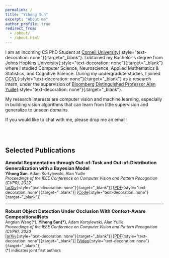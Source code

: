 ```yaml
---
permalink: /
title: "Yihong Sun"
excerpt: "About me"
author_profile: true
redirect_from: 
  - /about/
  - /about.html
---
```




I am an incoming CS PhD Student at [Cornell University](https://www.cornell.edu){:style="text-decoration: none"}{:target="_blank"}. I obtained my Bachelor's degree from [Johns Hopkins University](https://www.jhu.edu){:style="text-decoration: none"}{:target="_blank"} where I studied Computer Science, Neuroscience, Applied Mathematics & Statistics, and Cognitive Science.
During my undergradute studies, I joined [CCVL](https://ccvl.jhu.edu){:style="text-decoration: none"}{:target="_blank"} as a research intern, under the supervision of [Bloomberg Distinguished Professor Alan Yuille](http://www.cs.jhu.edu/~ayuille/){:style="text-decoration: none"}{:target="_blank"}.

My research interests are computer vision and machine learning, especially in building vision algorithms that can learn from little supervision and generalize to unseen domains.

If you would like to chat with me, please drop me an email! 

<br/><br/>

## Selected Publications

<span style="font-size:1.05em;">**Amodal Segmentation through Out-of-Task and Out-of-Distribution Generalization with a Bayesian Model**</span>  
<span style="font-size:0.9em;">
**Yihong Sun**, Adam Kortylewski, Alan Yuille    
*Proceedings of the IEEE Conference on Computer Vision and Pattern Recognition (CVPR), 2022*  
[[arXiv](https://arxiv.org/abs/2010.13175){:style="text-decoration: none"}{:target="_blank"}] [[PDF](https://arxiv.org/pdf/2010.13175.pdf){:style="text-decoration: none"}{:target="_blank"}] [[Code](https://github.com/YihongSun/Bayesian-Amodal){:style="text-decoration: none"}{:target="_blank"}]  
</span>  

---
<span style="font-size:1.05em;">**Robust Object Detection Under Occlusion With Context-Aware CompositionalNets**</span>  
<span style="font-size:0.9em;">
Angtian Wang(\*), **Yihong Sun(\*)**, Adam Kortylewski, Alan Yuille  
*Proceedings of the IEEE Conference on Computer Vision and Pattern Recognition (CVPR), 2020*  
[[arXiv](https://arxiv.org/abs/2005.11643){:style="text-decoration: none"}{:target="_blank"}] [[PDF](https://arxiv.org/pdf/2005.11643.pdf){:style="text-decoration: none"}{:target="_blank"}] [[Video](https://youtu.be/XalAhF8Bi_0){:style="text-decoration: none"}{:target="_blank"}]  
(\*) indicates joint first authors
</span>  

